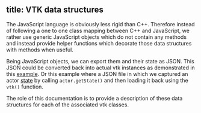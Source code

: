 title: VTK data structures
---

The JavaScript language is obviously less rigid than C++. Therefore instead of following a one to one class mapping between C++ and JavaScript, we rather use generic JavaScript objects which do not contain any methods and instead provide helper functions which decorate those data structures with methods when useful.

Being JavaScript objects, we can export them and their state as JSON. This JSON could be converted back into actual vtk instances as demonstrated in this [example](../examples/Actor.html). Or this example where a JSON file in which we captured an actor [state](https://github.com/Kitware/vtk-js/blob/master/Examples/Serialization/Actor/actor.json) by calling `actor.getState()` and then loading it back using the `vtk()` function.

The role of this documentation is to provide a description of these data structures for each of the associated vtk classes.

<script>
  (function(i,s,o,g,r,a,m){i['GoogleAnalyticsObject']=r;i[r]=i[r]||function(){
  (i[r].q=i[r].q||[]).push(arguments)},i[r].l=1*new Date();a=s.createElement(o),
  m=s.getElementsByTagName(o)[0];a.async=1;a.src=g;m.parentNode.insertBefore(a,m)
  })(window,document,'script','https://www.google-analytics.com/analytics.js','ga');

  ga('create', 'UA-90338862-1', 'auto');
  ga('send', 'pageview');

</script>
